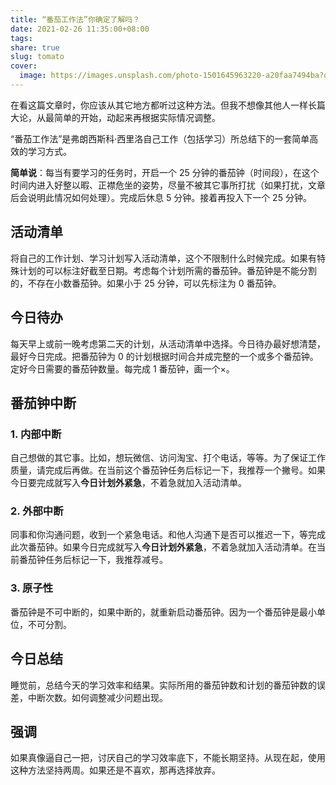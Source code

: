 ```yaml
---  
title: “番茄工作法”你确定了解吗？  
date: 2021-02-26 11:35:00+08:00  
tags:   
share: true  
slug: tomato  
cover:  
  image: https://images.unsplash.com/photo-1501645963220-a20faa7494ba?q=80&w=720&auto=format&fit=crop&ixlib=rb-4.0.3&ixid=M3wxMjA3fDB8MHxwaG90by1wYWdlfHx8fGVufDB8fHx8fA%3D%3D  
---  
```


  
在看这篇文章时，你应该从其它地方都听过这种方法。但我不想像其他人一样长篇大论，从最简单的开始，动起来再根据实际情况调整。
  

  
“番茄工作法”是弗朗西斯科·西里洛自己工作（包括学习）所总结下的一套简单高效的学习方式。
  

  
**简单说**：每当有要学习的任务时，开启一个 25 分钟的番茄钟（时间段），在这个时间内进入好整以暇、正襟危坐的姿势，尽量不被其它事所打扰（如果打扰，文章后会说明此情况如何处理）。完成后休息 5 分钟。接着再投入下一个 25 分钟。
  

  
## 活动清单
  

  
将自己的工作计划、学习计划写入活动清单，这个不限制什么时候完成。如果有特殊计划的可以标注好截至日期。考虑每个计划所需的番茄钟。番茄钟是不能分割的，不存在小数番茄钟。如果小于 25 分钟，可以先标注为 0 番茄钟。
  

  
## 今日待办
  

  
每天早上或前一晚考虑第二天的计划，从活动清单中选择。今日待办最好想清楚，最好今日完成。把番茄钟为 0 的计划根据时间合并成完整的一个或多个番茄钟。定好今日需要的番茄钟数量。每完成 1 番茄钟，画一个×。
  

  
## 番茄钟中断
  

  
### 1. 内部中断
  

  
自己想做的其它事。比如，想玩微信、访问淘宝、打个电话，等等。为了保证工作质量，请完成后再做。在当前这个番茄钟任务后标记一下，我推荐一个撇号。如果今日要完成就写入**今日计划外紧急**，不着急就加入活动清单。
  

  
### 2. 外部中断
  

  
同事和你沟通问题，收到一个紧急电话。和他人沟通下是否可以推迟一下，等完成此次番茄钟。如果今日完成就写入**今日计划外紧急**，不着急就加入活动清单。在当前番茄钟任务后标记一下，我推荐减号。
  

  
### 3. 原子性
  

  
番茄钟是不可中断的，如果中断的，就重新启动番茄钟。因为一个番茄钟是最小单位，不可分割。
  

  
## 今日总结
  

  
睡觉前，总结今天的学习效率和结果。实际所用的番茄钟数和计划的番茄钟数的误差，中断次数。如何调整减少问题出现。
  

  
## 强调
  

  
如果真像逼自己一把，讨厌自己的学习效率底下，不能长期坚持。从现在起，使用这种方法坚持两周。如果还是不喜欢，那再选择放弃。